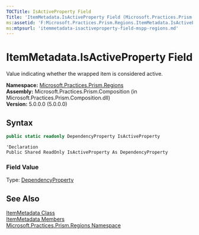 ```yaml
---
TOCTitle: IsActiveProperty Field
Title: 'ItemMetadata.IsActiveProperty Field (Microsoft.Practices.Prism.Regions)'
ms:assetid: 'F:Microsoft.Practices.Prism.Regions.ItemMetadata.IsActiveProperty'
ms:mtpsurl: 'itemmetadata-isactiveproperty-field-mspp-regions.md'
---
```


# ItemMetadata.IsActiveProperty Field

Value indicating whether the wrapped item is considered active.

**Namespace:** [Microsoft.Practices.Prism.Regions](/patterns-practices/reference/mspp-regions-namespace)<br/>
**Assembly:** Microsoft.Practices.Prism.Composition (in Microsoft.Practices.Prism.Composition.dll)<br/>
**Version:** 5.0.0.0 (5.0.0.0)

## Syntax

```C#
public static readonly DependencyProperty IsActiveProperty
```
```VB
'Declaration
Public Shared ReadOnly IsActiveProperty As DependencyProperty
```

### Field Value

Type: [DependencyProperty](http://msdn.microsoft.com/en-us/library/ms589318)

## See Also

[ItemMetadata Class](/patterns-practices/reference/itemmetadata-class-mspp-regions)<br/>
[ItemMetadata Members](/patterns-practices/reference/itemmetadata-members-mspp-regions)<br/>
[Microsoft.Practices.Prism.Regions Namespace](/patterns-practices/reference/mspp-regions-namespace)